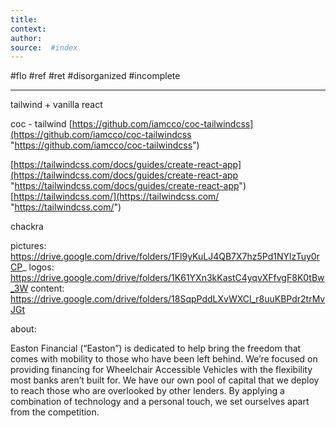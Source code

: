 ```yaml
---
title:   
context: 
author:  
source:  #index
---
```


#flo #ref #ret 
#disorganized #incomplete

---



tailwind + vanilla react

coc - tailwind
[https://github.com/iamcco/coc-tailwindcss](https://github.com/iamcco/coc-tailwindcss "https://github.com/iamcco/coc-tailwindcss")

[https://tailwindcss.com/docs/guides/create-react-app](https://tailwindcss.com/docs/guides/create-react-app "https://tailwindcss.com/docs/guides/create-react-app")
[https://tailwindcss.com/](https://tailwindcss.com/ "https://tailwindcss.com/")

chackra


pictures: https://drive.google.com/drive/folders/1Fl9yKuLJ4QB7X7hz5Pd1NYlzTuy0rCP_
logos: https://drive.google.com/drive/folders/1K61YXn3kKastC4yqvXFfvgF8K0tBw_3W
content: https://drive.google.com/drive/folders/18SqpPddLXvWXCl_r8uuKBPdr2trMvJGt


about: 

Easton Financial (“Easton”) is dedicated to help bring the freedom that comes with mobility to those who have been left behind. We’re focused on providing financing for Wheelchair Accessible Vehicles with the flexibility most banks aren’t built for. We have our own pool of capital that we deploy to reach those who are overlooked by other lenders. By applying a combination of technology and a personal touch, we set ourselves apart from the competition.












